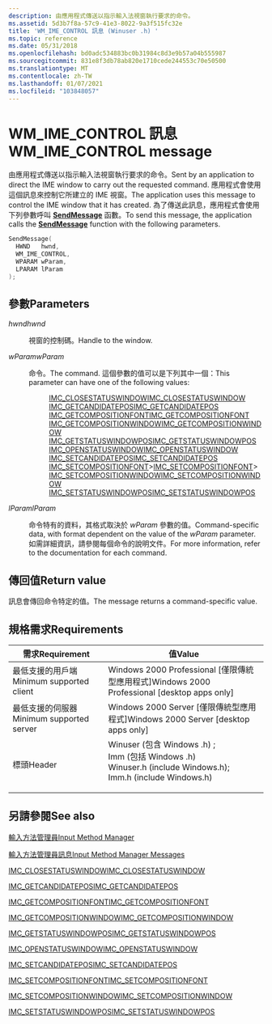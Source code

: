 ```yaml
---
description: 由應用程式傳送以指示輸入法視窗執行要求的命令。
ms.assetid: 5d3b7f8a-57c9-41e3-8022-9a3f515fc32e
title: 'WM_IME_CONTROL 訊息 (Winuser .h) '
ms.topic: reference
ms.date: 05/31/2018
ms.openlocfilehash: bd0adc534883bc0b31984c8d3e9b57a04b555987
ms.sourcegitcommit: 831e8f3db78ab820e1710cede244553c70e50500
ms.translationtype: MT
ms.contentlocale: zh-TW
ms.lasthandoff: 01/07/2021
ms.locfileid: "103848057"
---
```

# <a name="wm_ime_control-message"></a><span data-ttu-id="3fb73-103">WM_IME_CONTROL 訊息</span><span class="sxs-lookup"><span data-stu-id="3fb73-103">WM_IME_CONTROL message</span></span>

<span data-ttu-id="3fb73-104">由應用程式傳送以指示輸入法視窗執行要求的命令。</span><span class="sxs-lookup"><span data-stu-id="3fb73-104">Sent by an application to direct the IME window to carry out the requested command.</span></span> <span data-ttu-id="3fb73-105">應用程式會使用這個訊息來控制它所建立的 IME 視窗。</span><span class="sxs-lookup"><span data-stu-id="3fb73-105">The application uses this message to control the IME window that it has created.</span></span> <span data-ttu-id="3fb73-106">為了傳送此訊息，應用程式會使用下列參數呼叫 [**SendMessage**](/windows/win32/api/winuser/nf-winuser-sendmessage) 函數。</span><span class="sxs-lookup"><span data-stu-id="3fb73-106">To send this message, the application calls the [**SendMessage**](/windows/win32/api/winuser/nf-winuser-sendmessage) function with the following parameters.</span></span>


```C++
SendMessage(
  HWND   hwnd,
  WM_IME_CONTROL, 
  WPARAM wParam,
  LPARAM lParam             
);
```



## <a name="parameters"></a><span data-ttu-id="3fb73-107">參數</span><span class="sxs-lookup"><span data-stu-id="3fb73-107">Parameters</span></span>

<dl> <dt>

<span data-ttu-id="3fb73-108">*hwnd*</span><span class="sxs-lookup"><span data-stu-id="3fb73-108">*hwnd*</span></span> 
</dt> <dd>

<span data-ttu-id="3fb73-109">視窗的控制碼。</span><span class="sxs-lookup"><span data-stu-id="3fb73-109">Handle to the window.</span></span>

</dd> <dt>

<span data-ttu-id="3fb73-110">*wParam*</span><span class="sxs-lookup"><span data-stu-id="3fb73-110">*wParam*</span></span> 
</dt> <dd>

<span data-ttu-id="3fb73-111">命令。</span><span class="sxs-lookup"><span data-stu-id="3fb73-111">The command.</span></span> <span data-ttu-id="3fb73-112">這個參數的值可以是下列其中一個：</span><span class="sxs-lookup"><span data-stu-id="3fb73-112">This parameter can have one of the following values:</span></span>

<dl>
<dd><span data-ttu-id="3fb73-113"><a href="imc-closestatuswindow.md">IMC_CLOSESTATUSWINDOW</a></span><span class="sxs-lookup"><span data-stu-id="3fb73-113"><a href="imc-closestatuswindow.md">IMC_CLOSESTATUSWINDOW</a></span></span></dd> 
<dd><span data-ttu-id="3fb73-114"><a href="imc-getcandidatepos.md">IMC_GETCANDIDATEPOS</a></span><span class="sxs-lookup"><span data-stu-id="3fb73-114"><a href="imc-getcandidatepos.md">IMC_GETCANDIDATEPOS</a></span></span></dd> 
<dd><span data-ttu-id="3fb73-115"><a href="imc-getcompositionfont.md">IMC_GETCOMPOSITIONFONT</a></span><span class="sxs-lookup"><span data-stu-id="3fb73-115"><a href="imc-getcompositionfont.md">IMC_GETCOMPOSITIONFONT</a></span></span></dd> 
<dd><span data-ttu-id="3fb73-116"><a href="imc-getcompositionwindow.md">IMC_GETCOMPOSITIONWINDOW</a></span><span class="sxs-lookup"><span data-stu-id="3fb73-116"><a href="imc-getcompositionwindow.md">IMC_GETCOMPOSITIONWINDOW</a></span></span></dd> 
<dd><span data-ttu-id="3fb73-117"><a href="imc-getstatuswindowpos.md">IMC_GETSTATUSWINDOWPOS</a></span><span class="sxs-lookup"><span data-stu-id="3fb73-117"><a href="imc-getstatuswindowpos.md">IMC_GETSTATUSWINDOWPOS</a></span></span></dd> 
<dd><span data-ttu-id="3fb73-118"><a href="imc-openstatuswindow.md">IMC_OPENSTATUSWINDOW</a></span><span class="sxs-lookup"><span data-stu-id="3fb73-118"><a href="imc-openstatuswindow.md">IMC_OPENSTATUSWINDOW</a></span></span></dd> 
<dd><span data-ttu-id="3fb73-119"><a href="imc-setcandidatepos.md">IMC_SETCANDIDATEPOS</a></span><span class="sxs-lookup"><span data-stu-id="3fb73-119"><a href="imc-setcandidatepos.md">IMC_SETCANDIDATEPOS</a></span></span></dd> 
<dd><span data-ttu-id="3fb73-120"><a href="imc-setcompositionfont.md">IMC_SETCOMPOSITIONFONT</a>></span><span class="sxs-lookup"><span data-stu-id="3fb73-120"><a href="imc-setcompositionfont.md">IMC_SETCOMPOSITIONFONT</a>></span></span></dd> 
<dd><span data-ttu-id="3fb73-121"><a href="imc-setcompositionwindow.md">IMC_SETCOMPOSITIONWINDOW</a></span><span class="sxs-lookup"><span data-stu-id="3fb73-121"><a href="imc-setcompositionwindow.md">IMC_SETCOMPOSITIONWINDOW</a></span></span></dd> 
<dd><span data-ttu-id="3fb73-122"><a href="imc-setstatuswindowpos.md">IMC_SETSTATUSWINDOWPOS</a></span><span class="sxs-lookup"><span data-stu-id="3fb73-122"><a href="imc-setstatuswindowpos.md">IMC_SETSTATUSWINDOWPOS</a></span></span></dd> 
</dl>
</dd>

<dt>

<span data-ttu-id="3fb73-123">*lParam*</span><span class="sxs-lookup"><span data-stu-id="3fb73-123">*lParam*</span></span> 
</dt> <dd>

<span data-ttu-id="3fb73-124">命令特有的資料，其格式取決於 *wParam* 參數的值。</span><span class="sxs-lookup"><span data-stu-id="3fb73-124">Command-specific data, with format dependent on the value of the *wParam* parameter.</span></span> <span data-ttu-id="3fb73-125">如需詳細資訊，請參閱每個命令的說明文件。</span><span class="sxs-lookup"><span data-stu-id="3fb73-125">For more information, refer to the documentation for each command.</span></span>

</dd> </dl>

## <a name="return-value"></a><span data-ttu-id="3fb73-126">傳回值</span><span class="sxs-lookup"><span data-stu-id="3fb73-126">Return value</span></span>

<span data-ttu-id="3fb73-127">訊息會傳回命令特定的值。</span><span class="sxs-lookup"><span data-stu-id="3fb73-127">The message returns a command-specific value.</span></span>

## <a name="requirements"></a><span data-ttu-id="3fb73-128">規格需求</span><span class="sxs-lookup"><span data-stu-id="3fb73-128">Requirements</span></span>



| <span data-ttu-id="3fb73-129">需求</span><span class="sxs-lookup"><span data-stu-id="3fb73-129">Requirement</span></span> | <span data-ttu-id="3fb73-130">值</span><span class="sxs-lookup"><span data-stu-id="3fb73-130">Value</span></span> |
|-------------------------------------|-------------------------------------------------------------------------------------------------------------------------------------------------------------------------------------------|
| <span data-ttu-id="3fb73-131">最低支援的用戶端</span><span class="sxs-lookup"><span data-stu-id="3fb73-131">Minimum supported client</span></span><br/> | <span data-ttu-id="3fb73-132">Windows 2000 Professional \[僅限傳統型應用程式\]</span><span class="sxs-lookup"><span data-stu-id="3fb73-132">Windows 2000 Professional \[desktop apps only\]</span></span><br/>                                                                                                                                |
| <span data-ttu-id="3fb73-133">最低支援的伺服器</span><span class="sxs-lookup"><span data-stu-id="3fb73-133">Minimum supported server</span></span><br/> | <span data-ttu-id="3fb73-134">Windows 2000 Server \[僅限傳統型應用程式\]</span><span class="sxs-lookup"><span data-stu-id="3fb73-134">Windows 2000 Server \[desktop apps only\]</span></span><br/>                                                                                                                                      |
| <span data-ttu-id="3fb73-135">標頭</span><span class="sxs-lookup"><span data-stu-id="3fb73-135">Header</span></span><br/>                   | <dl> <span data-ttu-id="3fb73-136"><dt>Winuser (包含 Windows .h) ;</dt><dt>Imm (包括 Windows .h) </dt></span><span class="sxs-lookup"><span data-stu-id="3fb73-136"><dt>Winuser.h (include Windows.h); </dt> <dt>Imm.h (include Windows.h)</dt></span></span> </dl> |



## <a name="see-also"></a><span data-ttu-id="3fb73-137">另請參閱</span><span class="sxs-lookup"><span data-stu-id="3fb73-137">See also</span></span>

<dl> <dt>

[<span data-ttu-id="3fb73-138">輸入方法管理員</span><span class="sxs-lookup"><span data-stu-id="3fb73-138">Input Method Manager</span></span>](input-method-manager.md)
</dt> <dt>

[<span data-ttu-id="3fb73-139">輸入方法管理員訊息</span><span class="sxs-lookup"><span data-stu-id="3fb73-139">Input Method Manager Messages</span></span>](input-method-manager-messages.md)
</dt> <dt>

[<span data-ttu-id="3fb73-140">IMC_CLOSESTATUSWINDOW</span><span class="sxs-lookup"><span data-stu-id="3fb73-140">IMC_CLOSESTATUSWINDOW</span></span>](imc-closestatuswindow.md)
</dt> <dt>

[<span data-ttu-id="3fb73-141">IMC_GETCANDIDATEPOS</span><span class="sxs-lookup"><span data-stu-id="3fb73-141">IMC_GETCANDIDATEPOS</span></span>](imc-getcandidatepos.md)
</dt> <dt>

[<span data-ttu-id="3fb73-142">IMC_GETCOMPOSITIONFONT</span><span class="sxs-lookup"><span data-stu-id="3fb73-142">IMC_GETCOMPOSITIONFONT</span></span>](imc-getcompositionfont.md)
</dt> <dt>

[<span data-ttu-id="3fb73-143">IMC_GETCOMPOSITIONWINDOW</span><span class="sxs-lookup"><span data-stu-id="3fb73-143">IMC_GETCOMPOSITIONWINDOW</span></span>](imc-getcompositionwindow.md)
</dt> <dt>

[<span data-ttu-id="3fb73-144">IMC_GETSTATUSWINDOWPOS</span><span class="sxs-lookup"><span data-stu-id="3fb73-144">IMC_GETSTATUSWINDOWPOS</span></span>](imc-getstatuswindowpos.md)
</dt> <dt>

[<span data-ttu-id="3fb73-145">IMC_OPENSTATUSWINDOW</span><span class="sxs-lookup"><span data-stu-id="3fb73-145">IMC_OPENSTATUSWINDOW</span></span>](imc-openstatuswindow.md)
</dt> <dt>

[<span data-ttu-id="3fb73-146">IMC_SETCANDIDATEPOS</span><span class="sxs-lookup"><span data-stu-id="3fb73-146">IMC_SETCANDIDATEPOS</span></span>](imc-setcandidatepos.md)
</dt> <dt>

[<span data-ttu-id="3fb73-147">IMC_SETCOMPOSITIONFONT</span><span class="sxs-lookup"><span data-stu-id="3fb73-147">IMC_SETCOMPOSITIONFONT</span></span>](imc-setcompositionfont.md)
</dt> <dt>

[<span data-ttu-id="3fb73-148">IMC_SETCOMPOSITIONWINDOW</span><span class="sxs-lookup"><span data-stu-id="3fb73-148">IMC_SETCOMPOSITIONWINDOW</span></span>](imc-setcompositionwindow.md)
</dt> <dt>

[<span data-ttu-id="3fb73-149">IMC_SETSTATUSWINDOWPOS</span><span class="sxs-lookup"><span data-stu-id="3fb73-149">IMC_SETSTATUSWINDOWPOS</span></span>](imc-setstatuswindowpos.md)
</dt> </dl>

 

 
